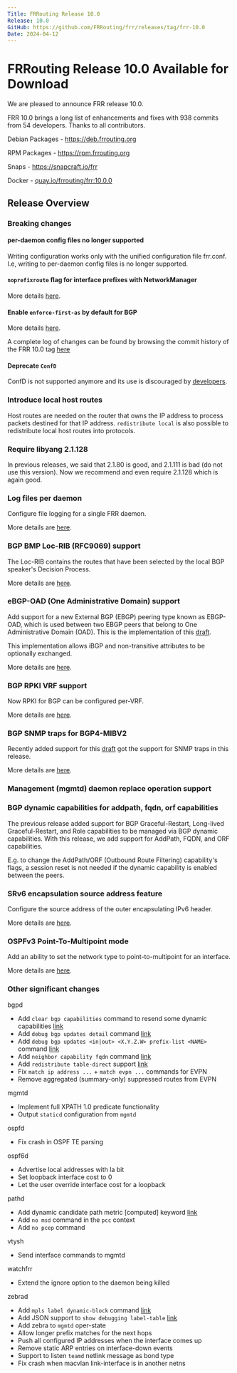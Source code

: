 ```yaml
---
Title: FRRouting Release 10.0
Release: 10.0
GitHub: https://github.com/FRRouting/frr/releases/tag/frr-10.0
Date: 2024-04-12
---
```


FRRouting Release 10.0 Available for Download
=============================================

We are pleased to announce FRR release 10.0.

FRR 10.0 brings a long list of enhancements and fixes with 938 commits from 54 developers. Thanks to all contributors.

Debian Packages - https://deb.frrouting.org

RPM Packages - https://rpm.frrouting.org

Snaps - https://snapcraft.io/frr

Docker - [quay.io/frrouting/frr:10.0.0](https://quay.io/repository/frrouting/frr/manifest/sha256:572c60d3d678887bbd97281e7995a976f7eceeb7f40bf43a13cbd7905d52af41)

## Release Overview

### Breaking changes

#### per-daemon config files no longer supported

Writing configuration works only with the unified configuration file frr.conf. I.e, writing to per-daemon config files is no longer supported.

#### `noprefixroute` flag for interface prefixes with NetworkManager

More details [here](https://gitlab.freedesktop.org/NetworkManager/NetworkManager/-/issues/1452).

#### Enable `enforce-first-as` by default for BGP

More details [here](https://docs.frrouting.org/en/latest/bgp.html#clicmd-bgp-enforce-first-as).

A complete log of changes can be found by browsing the commit history of the FRR 10.0 tag [here](https://github.com/FRRouting/frr/commits/frr-10.0)

#### Deprecate `ConfD`

ConfD is not supported anymore and its use is discouraged by [developers](https://discuss.tail-f.com/t/confd-premium-no-longer-available-future-of-confd/4552/6).

### Introduce local host routes

Host routes are needed on the router that owns the IP address to process packets destined for that IP address. `redistribute local` is also possible to redistribute local host routes into protocols.

### Require libyang 2.1.128

In previous releases, we said that 2.1.80 is good, and 2.1.111 is bad (do not use this version). Now we recommend and even require 2.1.128 which is again good.

### Log files per daemon

Configure file logging for a single FRR daemon.

More details are [here](https://docs.frrouting.org/en/latest/basic.html#clicmd-log-daemon-DAEMON-file-FILENAME-LEVEL).

### BGP BMP Loc-RIB (RFC9069) support

The Loc-RIB contains the routes that have been selected by the local BGP speaker's Decision Process.

More details are [here](https://docs.frrouting.org/en/latest/bmp.html#clicmd-bmp-monitor-AFI-SAFI-pre-policy-post-policy-loc-rib).

### eBGP-OAD (One Administrative Domain) support

Add support for a new External BGP (EBGP) peering type known as EBGP-OAD, which is used between two EBGP peers that belong to One Administrative Domain (OAD). This is the implementation of this [draft](https://datatracker.ietf.org/doc/html/draft-uttaro-idr-bgp-oad).

This implementation allows iBGP and non-transitive attributes to be optionally exchanged.

More details are [here](https://docs.frrouting.org/en/latest/bgp.html#clicmd-neighbor-PEER-oad).

### BGP RPKI VRF support

Now RPKI for BGP can be configured per-VRF.

More details are [here](https://docs.frrouting.org/en/latest/bgp.html#enabling-rpki).

### BGP SNMP traps for BGP4-MIBV2

Recently added support for this [draft](https://datatracker.ietf.org/doc/html/draft-ietf-idr-bgp4-mibv2) got the support for SNMP traps in this release.

More details are [here](https://docs.frrouting.org/en/latest/snmp.html#clicmd-bgp-snmp-traps-rfc4273-bgp4-mibv2).

### Management (mgmtd) daemon replace operation support

### BGP dynamic capabilities for addpath, fqdn, orf capabilities

The previous release added support for BGP Graceful-Restart, Long-lived Graceful-Restart, and Role capabilities to be managed via BGP dynamic capabilities. With this release, we add support for AddPath, FQDN, and ORF capabilities.

E.g. to change the AddPath/ORF (Outbound Route Filtering) capability's flags, a session reset is not needed if the dynamic capability is enabled between the peers.

### SRv6 encapsulation source address feature

Configure the source address of the outer encapsulating IPv6 header.

More details are [here](https://docs.frrouting.org/en/latest/zebra.html#clicmd-encapsulation).

### OSPFv3 Point-To-Multipoint mode

Add an ability to set the network type to point-to-multipoint for an interface.

More details are [here](https://docs.frrouting.org/en/latest/ospf6d.html#ospf6-point-to-point-and-point-to-multipoint-operation).

### Other significant changes

bgpd
- Add `clear bgp capabilities` command to resend some dynamic capabilities [link](https://docs.frrouting.org/en/latest/bgp.html#clicmd-clear-bgp-ipv4-ipv6-unicast-PEER-capabilities)
- Add `debug bgp updates detail` command [link](https://docs.frrouting.org/en/latest/bgp.html#clicmd-debug-bgp-updates-detail)
- Add `debug bgp updates <in|out> <X.Y.Z.W> prefix-list <NAME>` command [link](https://docs.frrouting.org/en/latest/bgp.html#clicmd-debug-bgp-updates-in-out-A.B.C.D-X-X-X-X-WORD-prefix-list-WORD)
- Add `neighbor capability fqdn` command [link](https://docs.frrouting.org/en/latest/bgp.html#clicmd-neighbor-PEER-capability-fqdn)
- Add `redistribute table-direct` support [link](https://docs.frrouting.org/en/latest/bgp.html#clicmd-redistribute-table-table-direct-1-65535-metric-0-4294967295-route-map-WORD)
- Fix `match ip address ...` + `match evpn ...` commands for EVPN
- Remove aggregated (summary-only) suppressed routes from EVPN

mgmtd
- Implement full XPATH 1.0 predicate functionality
- Output `staticd` configuration from `mgmtd`

ospfd
- Fix crash in OSPF TE parsing

ospf6d
- Advertise local addresses with la bit
- Set loopback interface cost to 0
- Let the user override interface cost for a loopback

pathd
- Add dynamic candidate path metric [computed] keyword [link](https://docs.frrouting.org/en/latest/pathd.html#clicmd-metric-bound-METRIC-VALUE-required-computed)
- Add `no msd` command in the `pcc` context
- Add `no pcep` command

vtysh
- Send interface commands to mgmtd

watchfrr
- Extend the ignore option to the daemon being killed

zebrad
- Add `mpls label dynamic-block` command [link](https://docs.frrouting.org/en/latest/zebra.html#clicmd-mpls-label-dynamic-block-16-1048575-16-1048575)
- Add JSON support to `show debugging label-table` [link](https://docs.frrouting.org/en/latest/zebra.html#clicmd-show-debugging-label-table)
- Add zebra to `mgmtd` oper-state
- Allow longer prefix matches for the next hops
- Push all configured IP addresses when the interface comes up
- Remove static ARP entries on interface-down events
- Support to listen `teamd` netlink message as bond type
- Fix crash when macvlan link-interface is in another netns
